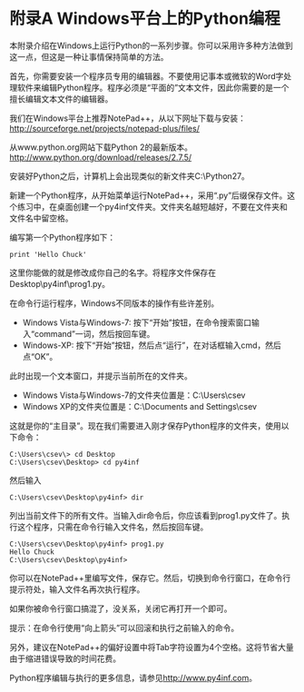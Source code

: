 # 附录A Windows平台上的Python编程

本附录介绍在Windows上运行Python的一系列步骤。你可以采用许多种方法做到这一点，但这是一种让事情保持简单的方法。

首先，你需要安装一个程序员专用的编辑器。不要使用记事本或微软的Word字处理软件来编辑Python程序。程序必须是“平面的”文本文件，因此你需要的是一个擅长编辑文本文件的编辑器。

我们在Windows平台上推荐NotePad++，从以下网址下载与安装：
<http://sourceforge.net/projects/notepad-plus/files/>

从www.python.org网站下载Python 2的最新版本。
<http://www.python.org/download/releases/2.7.5/>

安装好Python之后，计算机上会出现类似的新文件夹C:\Python27。

新建一个Python程序，从开始菜单运行NotePad++，采用“.py”后缀保存文件。这个练习中，在桌面创建一个py4inf文件夹。文件夹名越短越好，不要在文件夹和文件名中留空格。

编写第一个Python程序如下：
```
print 'Hello Chuck'
```
这里你能做的就是修改成你自己的名字。将程序文件保存在Desktop\py4inf\prog1.py。

在命令行运行程序，Windows不同版本的操作有些许差别。
* Windows Vista与Windows-7: 按下“开始”按钮，在命令搜索窗口输入“command”一词，然后按回车键。
* Windows-XP: 按下“开始”按钮，然后点“运行”，在对话框输入cmd，然后点“OK”。

此时出现一个文本窗口，并提示当前所在的文件夹。
* Windows Vista与Windows-7的文件夹位置是：C:\Users\csev
* Windows XP的文件夹位置是：C:\Documents and Settings\csev

这就是你的“主目录”。现在我们需要进入刚才保存Python程序的文件夹，使用以下命令：

```
C:\Users\csev\> cd Desktop
C:\Users\csev\Desktop> cd py4inf
```

然后输入

```
C:\Users\csev\Desktop\py4inf> dir
```

列出当前文件下的所有文件。当输入dir命令后，你应该看到prog1.py文件了。执行这个程序，只需在命令行输入文件名，然后按回车键。

```
C:\Users\csev\Desktop\py4inf> prog1.py
Hello Chuck
C:\Users\csev\Desktop\py4inf>
```

你可以在NotePad++里编写文件，保存它。然后，切换到命令行窗口，在命令行提示符处，输入文件名再次执行程序。

如果你被命令行窗口搞混了，没关系，关闭它再打开一个即可。

提示：在命令行使用“向上箭头”可以回滚和执行之前输入的命令。

另外，建议在NotePad++的偏好设置中将Tab字符设置为4个空格。这将节省大量由于缩进错误导致的时间花费。

Python程序编辑与执行的更多信息，请参见<http://www.py4inf.com>。
